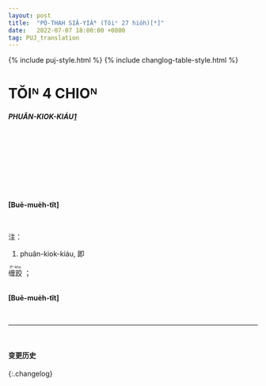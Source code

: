 ```yaml
---
layout: post
title:  "PÓ-THAH SIÂ-YIÁᴺ (Tŏiⁿ 27 hio̍h)[*]"
date:   2022-07-07 18:00:00 +0800
tag: PUJ_translation
---
```


{% include puj-style.html %}
{% include changlog-table-style.html %}


<!-- CHAPTER IV. -->
# TŎIᴺ 4 CHIOᴺ

<!-- FOOT-BINDING. -->
<h4><i>PHUÂN-KIOK-KIÁU<a href="#note_1" class="note">1</a></i></h4>

<!--THE process of binding, the style of shoe worn, and the social condition of the victim, vary considerably in different parts of the empire. -->
&nbsp;&nbsp;
<!-- The rich bind the feet of their daughters at six or eight years; the poor, at thirteen or fourteen. -->
<!-- They are seldom bound later than at fifteen; -->
<!-- though a case is known in which poor parents, who had sold their daughter as a slave, became rich, reclaimed her, and bound her feet when she was twenty years old. -->

<!-- The appliances for binding include no iron nor wooden shoe. -->
&nbsp;&nbsp;
<!-- Only long strips of firm, flexible cloth are used. -->
<!-- We are often asked to admire the moulding power of soft influences; -->
<!-- perhaps we too seldom consider that they are as powerful for evil as for good. -->
<!-- I once saw a sturdy tree inwreathed and clasped to death by a fragile vine. -->

<!-- The bandages used in mis-shaping the feet are woven in small hand-looms, and are about two inches wide and ten feet long. -->
&nbsp;&nbsp;
<!-- One end of the bandage is laid on the inside of the instep; -->
<!-- thence it is carried over the four small toes, drawing them down upon the sole; -->
<!-- then it passes under the foot, over the instep, and around the heel, drawing the heel and toe nearer together, making a bulge on the instep, and a deep niche in the sole underneath; -->
<!-- thence it follows its former course until the bandage is all applied, and the
last end is sewn down firmly on the underlying cloth. -->
<!-- Once a month or oftener, the feet, with the bandages upon them, are put into a bucket of hot water and soaked. -->
<!-- Then the bandages are removed, the dead skin is rubbed off, the foot is kneaded more fully into the desired shape, pulverized alum is laid on, and clean bandages quickly applied. -->
<!-- If the bandages are long left off, the blood would again circulate in the feet, and
the rebinding would be very painful. -->
<!-- The pain is least when the feet are so firmly and so constantly bound as to be benumbed by the pressure of the bandages. -->
<br>

<br>

**[Buē-mue̍h-tît]**

<br>

注：
1. <span id="note_1">phuân-kiok-kiáu, 即
<ruby style="ruby-position:over">
	<rb class="markup_main">缠跤</rb>
	<rp>(</rp><rt class="markup_over">tîⁿ-kha</rt><rp>)</rp>
</ruby>；</span>
<br>

<br>

**[Buē-mue̍h-tît]**

<br>

<!--

<br>

***[前页](PagodaShadowsPage005.html)***
***[后页](PagodaShadowsPage009.html)***

-->

---
<br>

#### 变更历史

{:.changelog}


